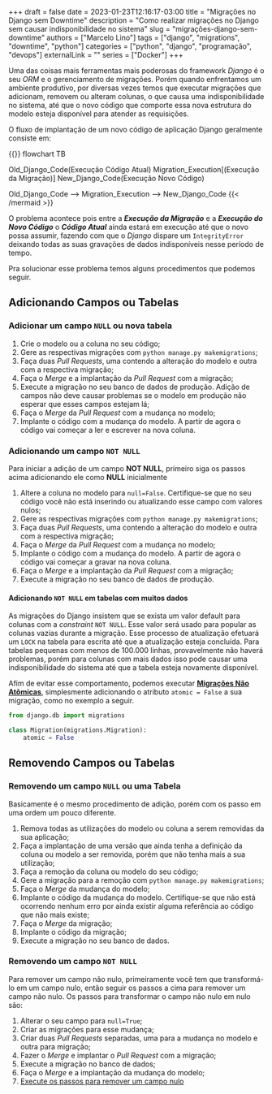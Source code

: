 +++ 
draft = false
date = 2023-01-23T12:16:17-03:00
title = "Migrações no Django sem Downtime"
description = "Como realizar migrações no Django sem causar indisponibilidade no sistema"
slug = "migrações-django-sem-downtime"
authors = ["Marcelo Lino"]
tags = ["django", "migrations", "downtime", "python"]
categories = ["python", "django", "programação", "devops"]
externalLink = ""
series = ["Docker"]
+++

Uma das coisas mais ferramentas mais poderosas do framework _Django_ é o seu _ORM_ e o gerenciamento de migrações. Porém quando enfrentamos um ambiente produtivo, por diversas vezes temos que executar migrações que adicionam, removem ou alteram colunas, o que causa uma indisponibilidade no sistema, até que o novo código que comporte essa nova estrutura do modelo esteja disponível para atender as requisições.

O fluxo de implantação de um novo código de aplicação Django geralmente consiste em:

{{<mermaid>}}
flowchart TB

Old_Django_Code(Execução Código Atual)
Migration_Execution[(Execução da Migração)]
New_Django_Code(Execução Novo Código)

Old_Django_Code --> Migration_Execution --> New_Django_Code
{{< /mermaid >}}

O problema acontece pois entre a ___Execução da Migração___ e a ___Execução do Novo Código___ o ___Código Atual___ ainda estará em execução até que o novo possa assumir, fazendo com que o _Django_ dispare um `IntegrityError` deixando todas as suas gravações de dados indisponíveis nesse período de tempo.

Pra solucionar esse problema temos alguns procedimentos que podemos seguir.

## Adicionando Campos ou Tabelas

### Adicionar um campo `NULL` ou nova tabela

1. Crie o modelo ou a coluna no seu código;
2. Gere as respectivas migrações com `python manage.py makemigrations`;
3. Faça duas _Pull Requests_, uma contendo a alteração do modelo e outra com a respectiva migração;
4. Faça o _Merge_ e a implantação da _Pull Request_ com a migração;
5. Execute a migração no seu banco de dados de produção. Adição de campos não deve causar problemas se o modelo em produção não esperar que esses campos estejam lá;
6. Faça o _Merge_ da _Pull Request_ com a mudança no modelo;
7. Implante o código com a mudança do modelo. A partir de agora o código vai começar a ler e escrever na nova coluna.

### Adicionando um campo `NOT NULL`

Para iniciar a adição de um campo __NOT NULL__, primeiro siga os passos acima adicionando ele como __NULL__ inicialmente

1. Altere a coluna no modelo para `null=False`. Certifique-se que no seu código você não está inserindo ou atualizando esse campo com valores nulos;
2. Gere as respectivas migrações com `python manage.py makemigrations`;
3. Faça duas _Pull Requests_, uma contendo a alteração do modelo e outra com a respectiva migração;
4. Faça o _Merge_ da _Pull Request_ com a mudança no modelo;
5. Implante o código com a mudança do modelo. A partir de agora o código vai começar a gravar na nova coluna.
6. Faça o _Merge_ e a implantação da _Pull Request_ com a migração;
7. Execute a migração no seu banco de dados de produção.

#### Adicionando `NOT NULL` em tabelas com muitos dados

As migrações do Django insistem que se exista um valor default para colunas com a _constraint_ `NOT NULL`. Esse valor será usado para popular as colunas vazias durante a migração. Esse processo de atualização efetuará um `LOCK` na tabela para escrita até que a atualização esteja concluída. Para tabelas pequenas com menos de 100.000 linhas, provavelmente não haverá problemas, porém para colunas com mais dados isso pode causar uma indisponibilidade do sistema até que a tabela esteja novamente disponível.

Afim de evitar esse comportamento, podemos executar [__Migrações Não Atômicas__](https://docs.djangoproject.com/pt-br/4.1/howto/writing-migrations/#non-atomic-migrations), simplesmente adicionando o atributo `atomic = False` a sua migração, como no exemplo a seguir.

```python
from django.db import migrations

class Migration(migrations.Migration):
    atomic = False
```

## Removendo Campos ou Tabelas

### Removendo um campo `NULL` ou uma Tabela

Basicamente é o mesmo procedimento de adição, porém com os passo em uma ordem um pouco diferente.

1. Remova todas as utilizações do modelo ou coluna a serem removidas da sua aplicação;
2. Faça a implantação de uma versão que ainda tenha a definição da coluna ou modelo a ser removida, porém que não tenha mais a sua utilização;
3. Faça a remoção da coluna ou modelo do seu código;
4. Gere a migração para a remoção com `python manage.py makemigrations`;
5. Faça o _Merge_ da mudança do modelo;
6. Implante o código da mudança do modelo. Certifique-se que não está ocorrendo nenhum erro por ainda existir alguma referência ao código que não mais existe;
7. Faça o _Merge_ da migração;
8. Implante o código da migração;
9. Execute a migração no seu banco de dados.

### Removendo um campo `NOT NULL`

Para remover um campo não nulo, primeiramente você tem que transformá-lo em um campo nulo, então seguir os passos a cima para remover um campo não nulo. Os passos para transformar o campo não nulo em nulo são:

1. Alterar o seu campo para `null=True`;
2. Criar as migrações para esse mudança;
3. Criar duas _Pull Requests_ separadas, uma para a mudança no modelo e outra para migração;
4. Fazer o _Merge_ e implantar o _Pull Request_ com a migração;
5. Execute a migração no banco de dados;
6. Faça o _Merge_ e a implantação da mudança do modelo;
7. [Execute os passos para remover um campo nulo](#removendo-um-campo-null-ou-uma-tabela)

